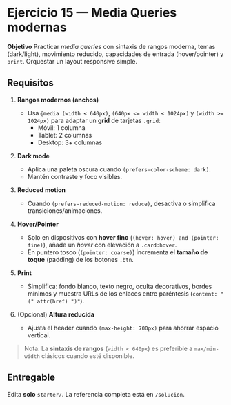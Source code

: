 # Ejercicio 15 — Media Queries modernas

**Objetivo**
Practicar _media queries_ con sintaxis de rangos moderna, temas (dark/light), movimiento reducido, capacidades de entrada (hover/pointer) y `print`. Orquestar un layout responsive simple.

## Requisitos

1. **Rangos modernos (anchos)**

   - Usa `@media (width < 640px)`, `(640px <= width < 1024px)` y `(width >= 1024px)` para adaptar un **grid** de tarjetas `.grid`:
     - Móvil: 1 columna
     - Tablet: 2 columnas
     - Desktop: 3+ columnas

2. **Dark mode**

   - Aplica una paleta oscura cuando `(prefers-color-scheme: dark)`.
   - Mantén contraste y foco visibles.

3. **Reduced motion**

   - Cuando `(prefers-reduced-motion: reduce)`, desactiva o simplifica transiciones/animaciones.

4. **Hover/Pointer**

   - Solo en dispositivos con **hover fino** (`(hover: hover) and (pointer: fine)`), añade un _hover_ con elevación a `.card:hover`.
   - En puntero tosco (`(pointer: coarse)`) incrementa el **tamaño de toque** (padding) de los botones `.btn`.

5. **Print**

   - Simplifica: fondo blanco, texto negro, oculta decorativos, bordes mínimos y muestra URLs de los enlaces entre paréntesis (`content: " (" attr(href) ")"`).

6. (Opcional) **Altura reducida**
   - Ajusta el header cuando `(max-height: 700px)` para ahorrar espacio vertical.

> Nota: La **sintaxis de rangos** (`width < 640px`) es preferible a `max/min-width` clásicos cuando esté disponible.

## Entregable

Edita **solo** `starter/`. La referencia completa está en `/solucion`.

